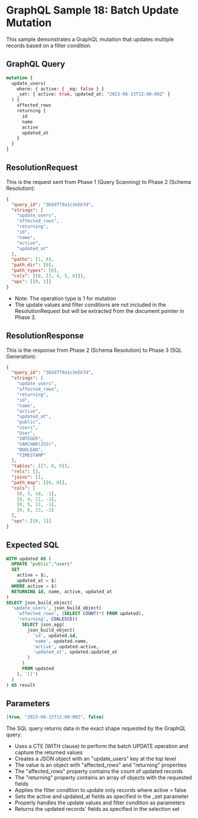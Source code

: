# GraphQL Sample 18: Batch Update Mutation

This sample demonstrates a GraphQL mutation that updates multiple records based on a filter condition.

## GraphQL Query

```graphql
mutation {
  update_users(
    where: { active: { _eq: false } }
    _set: { active: true, updated_at: "2023-06-15T12:00:00Z" }
  ) {
    affected_rows
    returning {
      id
      name
      active
      updated_at
    }
  }
}
```

## ResolutionRequest

This is the request sent from Phase 1 (Query Scanning) to Phase 2 (Schema Resolution):

```json
{
  "query_id": "3b5d7f9a1c3e5b7d",
  "strings": [
    "update_users",
    "affected_rows",
    "returning",
    "id",
    "name",
    "active",
    "updated_at"
  ],
  "paths": [1, 0],
  "path_dir": [0],
  "path_types": [0],
  "cols": [[0, [3, 4, 5, 6]]],
  "ops": [[0, 1]]
}
```

- Note: The operation type is 1 for mutation
- The update values and filter conditions are not included in the ResolutionRequest but will be extracted from the document pointer in Phase 3.

## ResolutionResponse

This is the response from Phase 2 (Schema Resolution) to Phase 3 (SQL Generation):

```json
{
  "query_id": "3b5d7f9a1c3e5b7d",
  "strings": [
    "update_users",
    "affected_rows",
    "returning",
    "id",
    "name",
    "active",
    "updated_at",
    "public",
    "users",
    "User",
    "INTEGER",
    "VARCHAR(255)",
    "BOOLEAN",
    "TIMESTAMP"
  ],
  "tables": [[7, 8, 9]],
  "rels": [],
  "joins": [],
  "path_map": [[0, 0]],
  "cols": [
    [0, 3, 10, -1],
    [0, 4, 11, -1],
    [0, 5, 12, -1],
    [0, 6, 13, -1]
  ],
  "ops": [[0, 1]]
}
```

## Expected SQL

```sql
WITH updated AS (
  UPDATE "public"."users"
  SET
    active = $1,
    updated_at = $2
  WHERE active = $3
  RETURNING id, name, active, updated_at
)
SELECT json_build_object(
  'update_users', json_build_object(
    'affected_rows', (SELECT COUNT(*) FROM updated),
    'returning', COALESCE((
      SELECT json_agg(
        json_build_object(
          'id', updated.id,
          'name', updated.name,
          'active', updated.active,
          'updated_at', updated.updated_at
        )
      )
      FROM updated
    ), '[]')
  )
) AS result
```

## Parameters

```json
[true, "2023-06-15T12:00:00Z", false]
```

The SQL query returns data in the exact shape requested by the GraphQL query:

- Uses a CTE (WITH clause) to perform the batch UPDATE operation and capture the returned values
- Creates a JSON object with an "update_users" key at the top level
- The value is an object with "affected_rows" and "returning" properties
- The "affected_rows" property contains the count of updated records
- The "returning" property contains an array of objects with the requested fields
- Applies the filter condition to update only records where active = false
- Sets the active and updated_at fields as specified in the \_set parameter
- Properly handles the update values and filter condition as parameters
- Returns the updated records' fields as specified in the selection set
